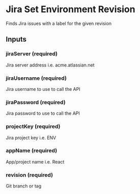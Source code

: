 # Jira Set Environment Revision
Finds Jira issues with a label for the given revision

## Inputs

### jiraServer (required)
Jira server address i.e. acme.atlassian.net

### jiraUsername (required)
Jira username to use to call the API

### jiraPassword (required)
Jira password to use to call the API

### projectKey (required)
Jira project key i.e. ENV

### appName (required)
App/project name i.e. React

### revision (required)
Git branch or tag
